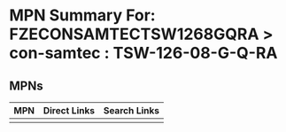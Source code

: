 



# MPN Summary For: FZECONSAMTECTSW1268GQRA > con-samtec : TSW-126-08-G-Q-RA

## MPNs
  

|MPN|Direct Links|Search Links|
| :--- | :--- | :--- |
||||
